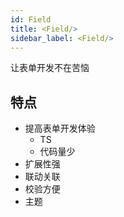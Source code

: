 ```yaml
---
id: Field
title: <Field/>
sidebar_label: <Field/>
---
```


让表单开发不在苦恼

## 特点

- 提高表单开发体验
  - TS
  - 代码量少
- 扩展性强
- 联动关联
- 校验方便
- 主题
